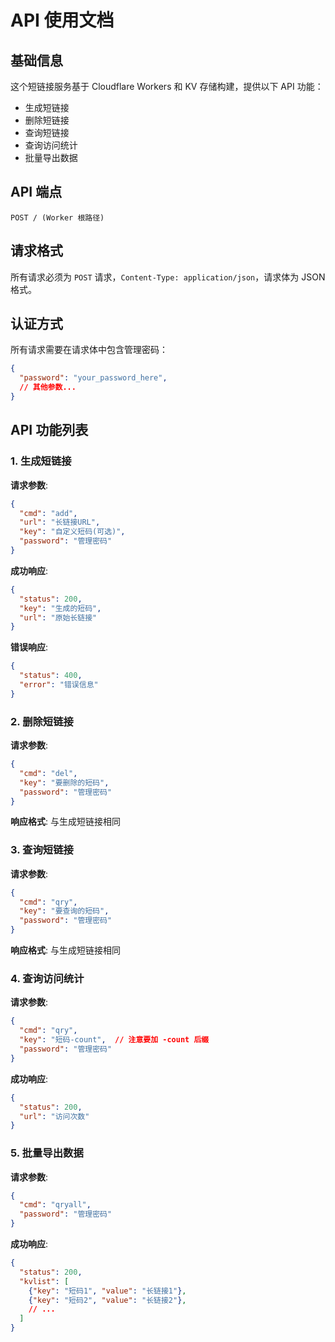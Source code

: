 # API 使用文档

## 基础信息

这个短链接服务基于 Cloudflare Workers 和 KV 存储构建，提供以下 API 功能：

- 生成短链接
- 删除短链接
- 查询短链接
- 查询访问统计
- 批量导出数据

## API 端点

```
POST / (Worker 根路径)
```

## 请求格式

所有请求必须为 `POST` 请求，`Content-Type: application/json`，请求体为 JSON 格式。

## 认证方式

所有请求需要在请求体中包含管理密码：

```json
{
  "password": "your_password_here",
  // 其他参数...
}
```

## API 功能列表

### 1. 生成短链接

**请求参数**:
```json
{
  "cmd": "add",
  "url": "长链接URL",
  "key": "自定义短码(可选)",
  "password": "管理密码"
}
```

**成功响应**:
```json
{
  "status": 200,
  "key": "生成的短码",
  "url": "原始长链接"
}
```

**错误响应**:
```json
{
  "status": 400,
  "error": "错误信息"
}
```

### 2. 删除短链接

**请求参数**:
```json
{
  "cmd": "del",
  "key": "要删除的短码",
  "password": "管理密码"
}
```

**响应格式**:
与生成短链接相同

### 3. 查询短链接

**请求参数**:
```json
{
  "cmd": "qry",
  "key": "要查询的短码",
  "password": "管理密码"
}
```

**响应格式**:
与生成短链接相同

### 4. 查询访问统计

**请求参数**:
```json
{
  "cmd": "qry",
  "key": "短码-count",  // 注意要加 -count 后缀
  "password": "管理密码"
}
```

**成功响应**:
```json
{
  "status": 200,
  "url": "访问次数"
}
```

### 5. 批量导出数据

**请求参数**:
```json
{
  "cmd": "qryall",
  "password": "管理密码"
}
```

**成功响应**:
```json
{
  "status": 200,
  "kvlist": [
    {"key": "短码1", "value": "长链接1"},
    {"key": "短码2", "value": "长链接2"},
    // ...
  ]
}
```
